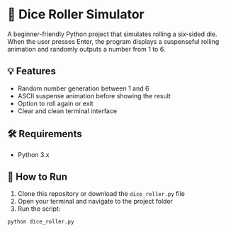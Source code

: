 # 🎲 Dice Roller Simulator

A beginner-friendly Python project that simulates rolling a six-sided die. When the user presses Enter, the program displays a suspenseful rolling animation and randomly outputs a number from 1 to 6.

## 💡 Features

- Random number generation between 1 and 6
- ASCII suspense animation before showing the result
- Option to roll again or exit
- Clear and clean terminal interface

## 🛠️ Requirements

- Python 3.x

## 🚀 How to Run

1. Clone this repository or download the `dice_roller.py` file
2. Open your terminal and navigate to the project folder
3. Run the script:

```bash
python dice_roller.py
